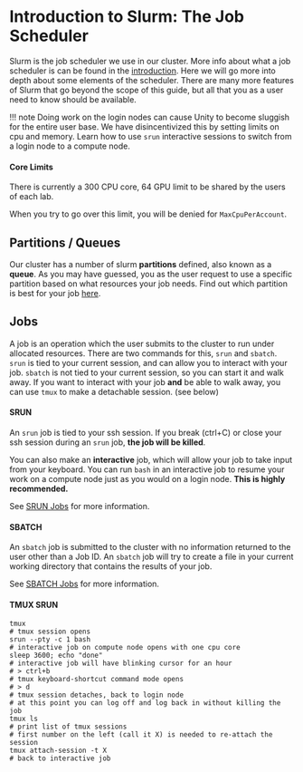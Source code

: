 # Introduction to Slurm: The Job Scheduler #
Slurm is the job scheduler we use in our cluster. More info about what a job scheduler is can be found in the [introduction](../index.md). Here we will go more into depth about some elements of the scheduler. There are many more features of Slurm that go beyond the scope of this guide, but all that you as a user need to know should be available.

!!! note
    Doing work on the login nodes can cause Unity to become sluggish for the entire user base.
    We have disincentivized this by setting limits on cpu and memory.
    Learn how to use `srun` interactive sessions to switch from a login node to a compute node.

#### Core Limits ####
There is currently a 300 CPU core, 64 GPU limit to be shared by the users of each lab.

When you try to go over this limit, you will be denied for `MaxCpuPerAccount`.

## Partitions / Queues ##
Our cluster has a number of slurm **partitions** defined, also known as a **queue**. As you may have guessed, you as the user request to use a specific partition based on what resources your job needs. Find out which partition is best for your job [here](../technical/partitionlist.md).

## Jobs ##
A job is an operation which the user submits to the cluster to run under allocated resources.
There are two commands for this, `srun` and `sbatch`. `srun` is tied to your current session, and can allow you to interact with your job. `sbatch` is not tied to your current session, so you can start it and walk away. If you want to interact with your job **and** be able to walk away, you can use `tmux` to make a detachable session. (see below)

#### SRUN ####
An `srun` job is tied to your ssh session. If you break (ctrl+C) or close your ssh session during an `srun` job, **the job will be killed**.

You can also make an **interactive** job, which will allow your job to take input from your keyboard. You can run `bash` in an interactive job to resume your work on a compute node just as you would on a login node. **This is highly recommended.**

See [SRUN Jobs](../slurm/srun.md) for more information.

#### SBATCH ####
An `sbatch` job is submitted to the cluster with no information returned to the user other than a Job ID. An `sbatch` job will try to create a file in your current working directory that contains the results of your job.

See [SBATCH Jobs](../slurm/sbatch.md) for more information.

#### TMUX SRUN ####
```
tmux
# tmux session opens
srun --pty -c 1 bash
# interactive job on compute node opens with one cpu core
sleep 3600; echo "done"
# interactive job will have blinking cursor for an hour
# > ctrl+b
# tmux keyboard-shortcut command mode opens
# > d
# tmux session detaches, back to login node
# at this point you can log off and log back in without killing the job
tmux ls
# print list of tmux sessions
# first number on the left (call it X) is needed to re-attach the session
tmux attach-session -t X
# back to interactive job
```